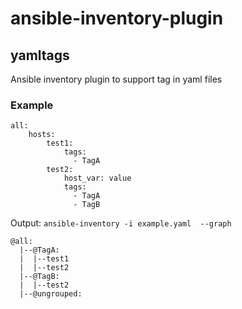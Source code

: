 # ansible-inventory-plugin

## yamltags 
Ansible inventory plugin to support tag in yaml files

### Example
```
all: 
    hosts:
        test1:
            tags:
              - TagA
        test2:
            host_var: value
            tags:
              - TagA
              - TagB
```
Output: `ansible-inventory -i example.yaml  --graph`
```
@all:
  |--@TagA:
  |  |--test1
  |  |--test2
  |--@TagB:
  |  |--test2
  |--@ungrouped:
```
